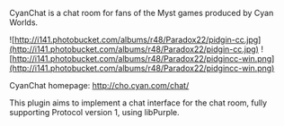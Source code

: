 CyanChat is a chat room for fans of the Myst games produced by Cyan Worlds.

![http://i141.photobucket.com/albums/r48/Paradox22/pidgin-cc.jpg](http://i141.photobucket.com/albums/r48/Paradox22/pidgin-cc.jpg)
![http://i141.photobucket.com/albums/r48/Paradox22/pidgincc-win.png](http://i141.photobucket.com/albums/r48/Paradox22/pidgincc-win.png)

CyanChat homepage: http://cho.cyan.com/chat/

This plugin aims to implement a chat interface for the chat room, fully supporting Protocol version 1, using libPurple.